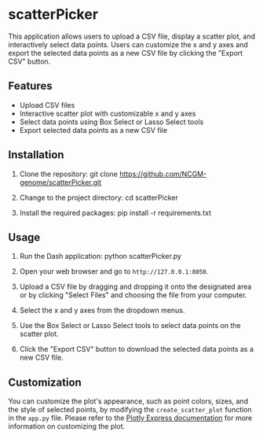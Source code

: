 # scatterPicker

This application allows users to upload a CSV file, display a scatter plot, and interactively select data points. Users can customize the x and y axes and export the selected data points as a new CSV file by clicking the "Export CSV" button.

## Features

- Upload CSV files
- Interactive scatter plot with customizable x and y axes
- Select data points using Box Select or Lasso Select tools
- Export selected data points as a new CSV file

## Installation

1. Clone the repository:
git clone https://github.com/NCGM-genome/scatterPicker.git

2. Change to the project directory:
cd scatterPicker

3. Install the required packages:
pip install -r requirements.txt


## Usage

1. Run the Dash application:
python scatterPicker.py


2. Open your web browser and go to `http://127.0.0.1:8050`.

3. Upload a CSV file by dragging and dropping it onto the designated area or by clicking "Select Files" and choosing the file from your computer.

4. Select the x and y axes from the dropdown menus.

5. Use the Box Select or Lasso Select tools to select data points on the scatter plot.

6. Click the "Export CSV" button to download the selected data points as a new CSV file.

## Customization

You can customize the plot's appearance, such as point colors, sizes, and the style of selected points, by modifying the `create_scatter_plot` function in the `app.py` file. Please refer to the [Plotly Express documentation](https://plotly.com/python/plotly-express/) for more information on customizing the plot.
